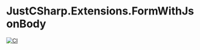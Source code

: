 # JustCSharp.Extensions.FormWithJsonBody
[![CI](https://github.com/ductran95/JustCSharp.Extensions.FormWithJsonBody/actions/workflows/ci.yml/badge.svg)](https://github.com/ductran95/JustCSharp.Extensions.FormWithJsonBody/actions/workflows/ci.yml)

